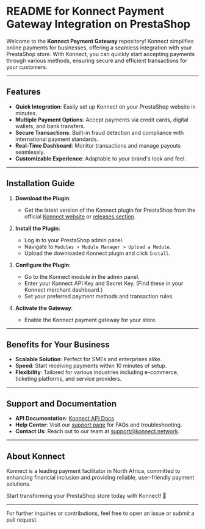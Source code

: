 # README for Konnect Payment Gateway Integration on PrestaShop

Welcome to the **Konnect Payment Gateway** repository! Konnect simplifies online payments for businesses, offering a seamless integration with your PrestaShop store. With Konnect, you can quickly start accepting payments through various methods, ensuring secure and efficient transactions for your customers.

---

## Features
- **Quick Integration**: Easily set up Konnect on your PrestaShop website in minutes.
- **Multiple Payment Options**: Accept payments via credit cards, digital wallets, and bank transfers.
- **Secure Transactions**: Built-in fraud detection and compliance with international payment standards.
- **Real-Time Dashboard**: Monitor transactions and manage payouts seamlessly.
- **Customizable Experience**: Adaptable to your brand's look and feel.

---

## Installation Guide
1. **Download the Plugin**:
   - Get the latest version of the Konnect plugin for PrestaShop from the official [Konnect website](https://konnect.network) or [releases section](./releases).

2. **Install the Plugin**:
   - Log in to your PrestaShop admin panel.
   - Navigate to `Modules > Module Manager > Upload a Module`.
   - Upload the downloaded Konnect plugin and click `Install`.

3. **Configure the Plugin**:
   - Go to the Konnect module in the admin panel.
   - Enter your Konnect API Key and Secret Key. (Find these in your Konnect merchant dashboard.)
   - Set your preferred payment methods and transaction rules.

4. **Activate the Gateway**:
   - Enable the Konnect payment gateway for your store.

---

## Benefits for Your Business
- **Scalable Solution**: Perfect for SMEs and enterprises alike.
- **Speed**: Start receiving payments within 10 minutes of setup.
- **Flexibility**: Tailored for various industries including e-commerce, ticketing platforms, and service providers.

---

## Support and Documentation
- **API Documentation**: [Konnect API Docs](https://api.konnect.network)
- **Help Center**: Visit our [support page](https://konnect.network/support) for FAQs and troubleshooting.
- **Contact Us**: Reach out to our team at support@konnect.network.

---

## About Konnect
Konnect is a leading payment facilitator in North Africa, committed to enhancing financial inclusion and providing reliable, user-friendly payment solutions.

Start transforming your PrestaShop store today with Konnect! 🚀

---

For further inquiries or contributions, feel free to open an issue or submit a pull request.
